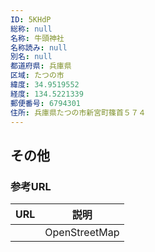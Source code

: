 ```yaml
---
ID: 5KHdP
総称: null
名称: 牛頭神社
名称読み: null
別名: null
都道府県: 兵庫県
区域: たつの市
緯度: 34.9519552
経度: 134.5221339
郵便番号: 6794301
住所: 兵庫県たつの市新宮町篠首５７４
---
```


## その他

### 参考URL

| URL | 説明          |
| --- | ------------- |
|     | OpenStreetMap |

